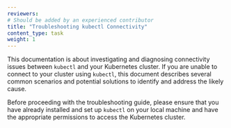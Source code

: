 ```yaml
---
reviewers:
# Should be added by an experienced contributor
title: "Troubleshooting kubectl Connectivity"
content_type: task
weight: 1
---
```


<!-- overview -->

This documentation is about investigating and diagnosing connectivity issues between
`kubectl` and your Kubernetes cluster. If you are unable to connect to your cluster
using `kubectl`, this document describes several common scenarios and potential
solutions to identify and address the likely cause.

Before proceeding with the troubleshooting guide, please ensure that you have already
installed and set up `kubectl` on your local machine and have the appropriate permissions
to access the Kubernetes cluster.